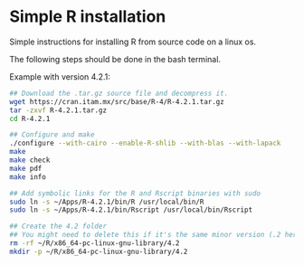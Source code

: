 # Simple R installation

Simple instructions for installing R from source code on a linux os.

The following steps should be done in the bash terminal.

Example with version 4.2.1:

```bash
## Download the .tar.gz source file and decompress it.
wget https://cran.itam.mx/src/base/R-4/R-4.2.1.tar.gz
tar -zxvf R-4.2.1.tar.gz
cd R-4.2.1

## Configure and make
./configure --with-cairo --enable-R-shlib --with-blas --with-lapack
make
make check
make pdf
make info

## Add symbolic links for the R and Rscript binaries with sudo
sudo ln -s ~/Apps/R-4.2.1/bin/R /usr/local/bin/R 
sudo ln -s ~/Apps/R-4.2.1/bin/Rscript /usr/local/bin/Rscript

## Create the 4.2 folder
## You might need to delete this if it's the same minor version (.2 here)
rm -rf ~/R/x86_64-pc-linux-gnu-library/4.2
mkdir -p ~/R/x86_64-pc-linux-gnu-library/4.2
```

